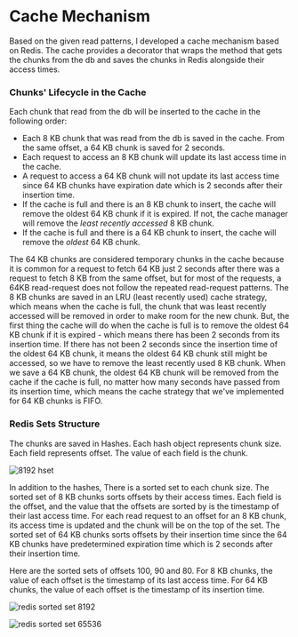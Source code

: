 
# Cache Mechanism 

Based on the given read patterns, I developed a cache mechanism based on Redis. 
The cache provides a decorator that wraps the method that gets the chunks from the db and saves 
the chunks in Redis alongside their access times.

### Chunks' Lifecycle in the Cache 
Each chunk that read from the db will be inserted to the cache in the following order:

* Each 8 KB chunk that was read from the db is saved in the cache. From the same offset, a 64 KB chunk is saved for 2 seconds.
* Each request to access an 8 KB chunk will update its last access time in the cache.
* A request to access a 64 KB chunk will not update its last access time since 64 KB chunks have 
expiration date which is 2 seconds after their insertion time.
* If the cache is full and there is an 8 KB chunk to insert, the cache will remove the oldest 64 KB
chunk if it is expired. If not, the cache manager will remove the *least recently accessed* 8 KB chunk.
* If the cache is full and there is a 64 KB chunk to insert, the cache will remove the *oldest* 64 KB 
chunk.

The 64 KB chunks are considered temporary chunks in the cache because it is common for a request to fetch
64 KB just 2 seconds after there was a request to fetch 8 KB from the same offset, but for most of the requests, a 64KB
read-request does not follow the repeated read-request patterns. 
The 8 KB chunks are saved in an LRU (least recently used) cache strategy, which means when the cache is
full, the chunk that was least recently accessed will be removed in order to make room for the new chunk.
But, the first thing the cache will do when the cache is full is to remove the oldest 64 KB chunk if
it is expired - which means there has been 2 seconds from its insertion time. If there has not been 2 seconds since the
insertion time of the oldest 64 KB chunk, it means the oldest 64 KB chunk still might be accessed, so we
have to remove the least recently used 8 KB chunk.
When we save a 64 KB chunk, the oldest 64 KB chunk will be removed from the cache if the cache is full, 
no matter how many seconds have passed from its insertion time, which means the cache strategy that we've implemented 
for 64 KB chunks is FIFO.

### Redis Sets Structure

The chunks are saved in Hashes. Each hash object represents chunk size. Each field represents offset.
The value of each field is the chunk.

![8192 hset](https://github.com/YanivElayev/cache-system/assets/40890285/172fd3b8-84b6-439f-a046-7c5509be90c9)

In addition to the hashes, There is a sorted set to each chunk size. The sorted set of 8 KB chunks sorts offsets
by their access times. Each field is the offset, and the value that the offsets are sorted by is the timestamp of their last access time. For each read request to an offset for an 8 KB chunk, its access 
time is updated and the chunk will be on the top of the set. 
The sorted set of 64 KB chunks sorts offsets by their insertion time since the 64 KB chunks have predetermined 
expiration time which is 2 seconds after their insertion time.

Here are the sorted sets of offsets 100, 90 and 80. For 8 KB chunks, the value of each offset is the timestamp of its last access time.
For 64 KB chunks, the value of each offset is the timestamp of its insertion time.

![redis sorted set 8192](https://github.com/YanivElayev/cache-system/assets/40890285/c00f4a69-e9ee-4e82-a880-4900e3c714af)

![redis sorted set 65536](https://github.com/YanivElayev/cache-system/assets/40890285/b62e0c99-7039-41e5-b0e9-686b302236ab)



